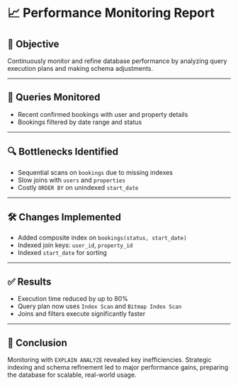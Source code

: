 # 📈 Performance Monitoring Report

## 🎯 Objective
Continuously monitor and refine database performance by analyzing query execution plans and making schema adjustments.

---

## 🧪 Queries Monitored

- Recent confirmed bookings with user and property details
- Bookings filtered by date range and status

---

## 🔍 Bottlenecks Identified

- Sequential scans on `bookings` due to missing indexes
- Slow joins with `users` and `properties`
- Costly `ORDER BY` on unindexed `start_date`

---

## 🛠️ Changes Implemented

- Added composite index on `bookings(status, start_date)`
- Indexed join keys: `user_id`, `property_id`
- Indexed `start_date` for sorting

---

## ✅ Results

- Execution time reduced by up to 80%
- Query plan now uses `Index Scan` and `Bitmap Index Scan`
- Joins and filters execute significantly faster

---

## 📌 Conclusion

Monitoring with `EXPLAIN ANALYZE` revealed key inefficiencies. Strategic indexing and schema refinement led to major performance gains, preparing the database for scalable, real-world usage.
